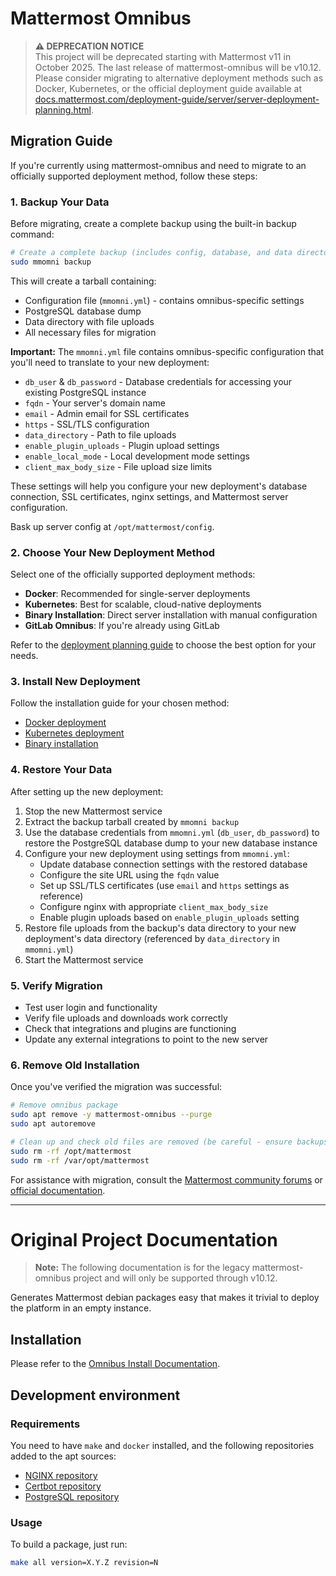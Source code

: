 # Mattermost Omnibus

> **⚠️ DEPRECATION NOTICE**  
> This project will be deprecated starting with Mattermost v11 in October 2025. The last release of mattermost-omnibus will be v10.12. Please consider migrating to alternative deployment methods such as Docker, Kubernetes, or the official deployment guide available at [docs.mattermost.com/deployment-guide/server/server-deployment-planning.html](https://docs.mattermost.com/deployment-guide/server/server-deployment-planning.html).

## Migration Guide

If you're currently using mattermost-omnibus and need to migrate to an officially supported deployment method, follow these steps:

### 1. Backup Your Data

Before migrating, create a complete backup using the built-in backup command:

```bash
# Create a complete backup (includes config, database, and data directory)
sudo mmomni backup
```

This will create a tarball containing:
- Configuration file (`mmomni.yml`) - contains omnibus-specific settings
- PostgreSQL database dump  
- Data directory with file uploads
- All necessary files for migration

**Important:** The `mmomni.yml` file contains omnibus-specific configuration that you'll need to translate to your new deployment:
- `db_user` & `db_password` - Database credentials for accessing your existing PostgreSQL instance
- `fqdn` - Your server's domain name
- `email` - Admin email for SSL certificates
- `https` - SSL/TLS configuration
- `data_directory` - Path to file uploads
- `enable_plugin_uploads` - Plugin upload settings
- `enable_local_mode` - Local development mode settings
- `client_max_body_size` - File upload size limits

These settings will help you configure your new deployment's database connection, SSL certificates, nginx settings, and Mattermost server configuration.

Bask up server config at `/opt/mattermost/config`.

### 2. Choose Your New Deployment Method

Select one of the officially supported deployment methods:

- **Docker**: Recommended for single-server deployments
- **Kubernetes**: Best for scalable, cloud-native deployments  
- **Binary Installation**: Direct server installation with manual configuration
- **GitLab Omnibus**: If you're already using GitLab

Refer to the [deployment planning guide](https://docs.mattermost.com/deployment-guide/server/server-deployment-planning.html) to choose the best option for your needs.

### 3. Install New Deployment

Follow the installation guide for your chosen method:

- [Docker deployment](https://docs.mattermost.com/install/install-docker.html)
- [Kubernetes deployment](https://docs.mattermost.com/install/install-kubernetes.html)
- [Binary installation](https://docs.mattermost.com/install/install-ubuntu.html)

### 4. Restore Your Data

After setting up the new deployment:

1. Stop the new Mattermost service
2. Extract the backup tarball created by `mmomni backup`
3. Use the database credentials from `mmomni.yml` (`db_user`, `db_password`) to restore the PostgreSQL database dump to your new database instance
4. Configure your new deployment using settings from `mmomni.yml`:
   - Update database connection settings with the restored database
   - Configure the site URL using the `fqdn` value
   - Set up SSL/TLS certificates (use `email` and `https` settings as reference)
   - Configure nginx with appropriate `client_max_body_size`
   - Enable plugin uploads based on `enable_plugin_uploads` setting
5. Restore file uploads from the backup's data directory to your new deployment's data directory (referenced by `data_directory` in `mmomni.yml`)
6. Start the Mattermost service

### 5. Verify Migration

- Test user login and functionality
- Verify file uploads and downloads work correctly
- Check that integrations and plugins are functioning
- Update any external integrations to point to the new server

### 6. Remove Old Installation

Once you've verified the migration was successful:

```bash
# Remove omnibus package
sudo apt remove -y mattermost-omnibus --purge
sudo apt autoremove

# Clean up and check old files are removed (be careful - ensure backups are safe first)
sudo rm -rf /opt/mattermost
sudo rm -rf /var/opt/mattermost
```

For assistance with migration, consult the [Mattermost community forums](https://forum.mattermost.com/) or [official documentation](https://docs.mattermost.com/).

---

# Original Project Documentation

> **Note:** The following documentation is for the legacy mattermost-omnibus project and will only be supported through v10.12.

Generates Mattermost debian packages easy that makes it trivial to
deploy the platform in an empty instance.

## Installation

Please refer to the [Omnibus Install
Documentation](https://docs.mattermost.com/install/mattermost-omnibus.html).

## Development environment

### Requirements

You need to have `make` and `docker` installed, and the following
repositories added to the apt sources:

 - [NGINX repository](https://www.nginx.com/resources/wiki/start/topics/tutorials/install/#official-debian-ubuntu-packages)
 - [Certbot repository](https://certbot.eff.org/lets-encrypt/ubuntubionic-nginx.html)
 - [PostgreSQL repository](https://wiki.postgresql.org/wiki/Apt)

### Usage

To build a package, just run:

```sh
make all version=X.Y.Z revision=N
```
